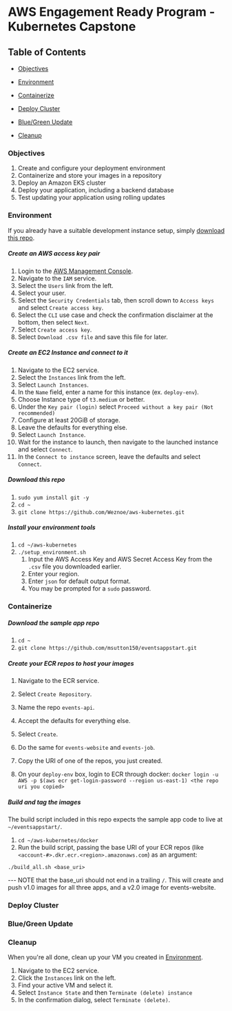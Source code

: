 # AWS Engagement Ready Program - Kubernetes Capstone
## Table of Contents

- [Objectives](#objectives)

- [Environment](#environment)

- [Containerize](#containerize)

- [Deploy Cluster](#deploy-cluster)
  
- [Blue/Green Update](#bluegreen-update)

- [Cleanup](#cleanup)

### Objectives
1. Create and configure your deployment environment
1. Containerize and store your images in a repository
1. Deploy an Amazon EKS cluster
1. Deploy your application, including a backend database
1. Test updating your application using rolling updates

### Environment
If you already have a suitable development instance setup, simply [download this repo](#download-this-repo).

##### Create an AWS access key pair
1. Login to the [AWS Management Console](https://console.aws.amazon.com/).
1. Navigate to the `IAM` service.
1. Select the `Users` link from the left.
1. Select your user.
1. Select the `Security Credentials` tab, then scroll down to `Access keys` and select `Create access key`.
1. Select the `CLI` use case and check the confirmation disclaimer at the bottom, then select `Next`.
1. Select `Create access key`.
1. Select `Download .csv file` and save this file for later.

#####  Create an EC2 Instance and connect to it
1. Navigate to the EC2 service.
1. Select the `Instances` link from the left.
1. Select `Launch Instances`.
1. In the `Name` field, enter a name for this instance (ex. `deploy-env`).
1. Choose Instance type of `t3.medium` or better.
1. Under the `Key pair (login)` select `Proceed without a key pair (Not recommended)`
1. Configure at least 20GiB of storage.
1. Leave the defaults for everything else.
1. Select `Launch Instance`.
1. Wait for the instance to launch, then navigate to the launched instance and select `Connect`.
1. In the `Connect to instance` screen, leave the defaults and select `Connect`.

##### Download this repo
1. `sudo yum install git -y`
1. `cd ~`
1. `git clone https://github.com/Weznoe/aws-kubernetes.git`

##### Install your environment tools
1. `cd ~/aws-kubernetes`
1. `./setup_environment.sh`
    1. Input the AWS Access Key and AWS Secret Access Key from the `.csv` file you downloaded earlier.
    1. Enter your region.
    1. Enter `json` for default output format.
    1. You may be prompted for a `sudo` password.

### Containerize
##### Download the sample app repo
1. `cd ~`
1. `git clone https://github.com/msutton150/eventsappstart.git`
##### Create your ECR repos to host your images
1. Navigate to the ECR service.
1. Select `Create Repository`.
1. Name the repo `events-api`. 
1. Accept the defaults for everything else.
1. Select `Create`.
1. Do the same for `events-website` and `events-job`.


1. Copy the URI of one of the repos, you just created.
1. On your `deploy-env` box, login to ECR through docker: 
```docker login -u AWS -p $(aws ecr get-login-password --region us-east-1) <the repo uri you copied>```

##### Build and tag the images
The build script included in this repo expects the sample app code to live at `~/eventsappstart/`.

1. `cd ~/aws-kubernetes/docker`
1. Run the build script, passing the  base URI of your ECR repos (like `<account-#>.dkr.ecr.<region>.amazonaws.com`) as an argument: 
```
./build_all.sh <base_uri>
```
--- NOTE that the base_uri should not end in a trailing `/`.
This will create and push v1.0 images for all three apps, and a v2.0 image for events-website.


### Deploy Cluster

### Blue/Green Update

### Cleanup
When you're all done, clean up your VM you created in [Environment](#environment). 
1. Navigate to the EC2 service.
1. Click the `Instances` link on the left.
1. Find your active VM and select it.
1. Select `Instance State` and then `Terminate (delete) instance`
1. In the confirmation dialog, select `Terminate (delete)`.





    
